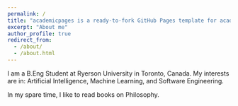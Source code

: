 ```yaml
---
permalink: /
title: "academicpages is a ready-to-fork GitHub Pages template for academic personal websites"
excerpt: "About me"
author_profile: true
redirect_from: 
  - /about/
  - /about.html
---
```


I am a B.Eng Student at Ryerson University in Toronto, Canada. My interests are in: Artificial Intelligence, Machine Learning, and Software Engineering.

In my spare time, I like to read books on Philosophy. 
